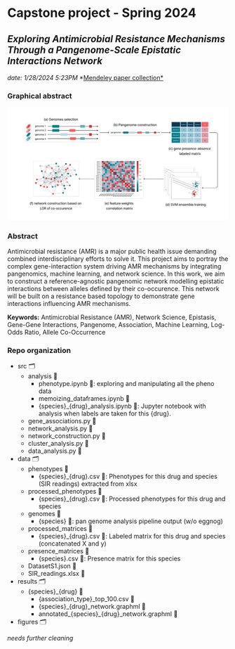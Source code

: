 # Capstone project - Spring 2024

## _Exploring Antimicrobial Resistance Mechanisms Through a Pangenome-Scale Epistatic Interactions Network_

_date: 1/28/2024 5:23PM_
*[Mendeley paper collection*](./references.bib)

### Graphical abstract

![graphical-abstract](figures/graphical_abstract.png)

### Abstract
Antimicrobial resistance (AMR) is a major public health issue demanding combined interdisciplinary efforts to solve it. This project aims to portray the complex gene-interaction system driving AMR mechanisms by integrating pangenomics, machine learning, and network science. 
In this work, we aim to construct a reference-agnostic pangenomic network modelling epistatic interactions between alleles defined by their co-occurence. This network will be built on a resistance based topology to demonstrate gene interactions influencing AMR mechanisms.

**Keywords:** Antimicrobial Resistance (AMR), Network Science, Epistasis, Gene-Gene Interactions, Pangenome, Association, Machine Learning, Log-Odds Ratio, Allele Co-Occurrence

### Repo organization

* src 🗂️
  * analysis 📁
    * phenotype.ipynb 📄: exploring and manipulating all the pheno data
    * memoizing_dataframes.ipynb 📄
    * {species}_{drug}_analysis.ipynb 📄: Jupyter notebook with analysis when labels are taken for this {drug}.  
  * gene_associations.py 📄
  * network_analysis.py 📄
  * network_construction.py 📄
  * cluster_analysis.py 📄
  * data_analysis.py 📄
* data 🗂️
  * phenotypes 📁
    * {species}_{drug}.csv 📄: Phenotypes for this drug and species (SIR readings) extracted from xlsx
  * processed_phenotypes 📁
    * {species}_{drug}.csv 📄: Processed phenotypes for this drug and species
  * genomes 📁
    * {species} 📁: pan genome analysis pipeline output (w/o eggnog)  
  * processed_matrices 📁
    * {species}_{drug}.csv 📄: Labeled matrix for this drug and species (concatenated X and y)
  * presence_matrices 📁
    * {species}.csv 📄: Presence matrix for this species
  * DatasetS1.json 📄
  * SIR_readings.xlsx 📄
* results 🗂️
  * {species}_{drug} 📁
    * {association_type}_top_100.csv 📄
    * {species}_{drug}_network.graphml 📄
    * annotated_{species}_{drug}_network.graphml 📄
* figures 🗂️

_needs further cleaning_

